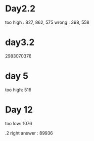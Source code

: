 # Day2.2

too high : 827, 862, 575
wrong    : 398, 558


# day3.2

2983070376

# day 5

too high: 516

# Day 12

too low: 1076

.2 right answer : 89936